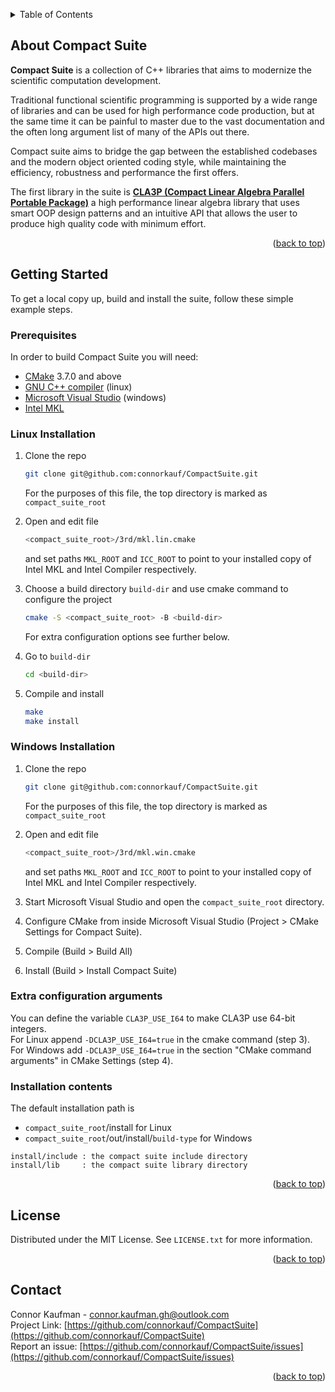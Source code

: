 <a name="readme-top"></a>




<details>
  <summary>Table of Contents</summary>
  <ol>
    <li>
      <a href="#about-compact-suite">About Compact Suite</a>
    </li>
    <li>
      <a href="#getting-started">Getting Started</a>
      <ul>
        <li><a href="#prerequisites">Prerequisites</a></li>
        <li><a href="#linux-installation">Linux installation</a></li>
        <li><a href="#windows-installation">Windows installation</a></li>
        <li><a href="#extra-configuration-arguments">Extra configuration arguments</a></li>
        <li><a href="#installation-contents">Installation contents</a></li>
      </ul>
    </li>
    <li><a href="#license">License</a></li>
    <li><a href="#contact">Contact</a></li>
  </ol>
</details>




## About Compact Suite

**Compact Suite** is a collection of C++ libraries that aims to modernize the scientific computation development.

Traditional functional scientific programming is supported by a wide range of libraries and can be used for high performance code production, but at the same time it can be painful to master due to the vast documentation and the often long argument list of many of the APIs out there.

Compact suite aims to bridge the gap between the established codebases and the modern object oriented coding style, while maintaining the efficiency, robustness and performance the first offers. 

The first library in the suite is [**CLA3P (Compact Linear Algebra Parallel Portable Package)**](cla3p.mod/README.md) a high performance linear algebra library that uses smart OOP design patterns and an intuitive API that allows the user to produce high quality code with minimum effort.

<p align="right">(<a href="#readme-top">back to top</a>)</p>




## Getting Started

To get a local copy up, build and install the suite, follow these simple example steps.

### Prerequisites

In order to build Compact Suite you will need:
* [CMake](https://cmake.org/download) 3.7.0 and above
* [GNU C++ compiler](https://gcc.gnu.org) (linux)
* [Microsoft Visual Studio](https://visualstudio.microsoft.com) (windows)
* [Intel MKL](https://www.intel.com/content/www/us/en/developer/tools/oneapi/onemkl-download.html)

### Linux Installation

1. Clone the repo
   ```sh
   git clone git@github.com:connorkauf/CompactSuite.git
   ```
   For the purposes of this file, the top directory is marked as `compact_suite_root`

2. Open and edit file
   ```sh
   <compact_suite_root>/3rd/mkl.lin.cmake
   ```
   and set paths `MKL_ROOT` and `ICC_ROOT` to point to your installed copy of Intel MKL and Intel Compiler respectively.

3. Choose a build directory `build-dir` and use cmake command to configure the project
   ```sh
   cmake -S <compact_suite_root> -B <build-dir>
   ```
   For extra configuration options see further below.

4. Go to `build-dir`
   ```sh
   cd <build-dir>
   ```
5. Compile and install 
   ```sh
   make
   make install
   ```

### Windows Installation

1. Clone the repo
   ```sh
   git clone git@github.com:connorkauf/CompactSuite.git
   ```
   For the purposes of this file, the top directory is marked as `compact_suite_root`

2. Open and edit file
   ```sh
   <compact_suite_root>/3rd/mkl.win.cmake
   ```
   and set paths `MKL_ROOT` and `ICC_ROOT` to point to your installed copy of Intel MKL and Intel Compiler respectively.

3. Start Microsoft Visual Studio and open the `compact_suite_root` directory.

4. Configure CMake from inside Microsoft Visual Studio (Project > CMake Settings for Compact Suite).

5. Compile (Build > Build All)

6. Install (Build > Install Compact Suite)

### Extra configuration arguments

You can define the variable `CLA3P_USE_I64` to make CLA3P use 64-bit integers.  
For Linux append `-DCLA3P_USE_I64=true` in the cmake command (step 3).  
For Windows add `-DCLA3P_USE_I64=true` in the section "CMake command arguments" in CMake Settings (step 4).

### Installation contents

The default installation path is 
* `compact_suite_root`/install for Linux
* `compact_suite_root`/out/install/`build-type` for Windows
```
install/include : the compact suite include directory
install/lib     : the compact suite library directory
```

<p align="right">(<a href="#readme-top">back to top</a>)</p>




## License

Distributed under the MIT License. See `LICENSE.txt` for more information.

<p align="right">(<a href="#readme-top">back to top</a>)</p>




## Contact

Connor Kaufman - connor.kaufman.gh@outlook.com  
Project Link: [https://github.com/connorkauf/CompactSuite](https://github.com/connorkauf/CompactSuite)  
Report an issue: [https://github.com/connorkauf/CompactSuite/issues](https://github.com/connorkauf/CompactSuite/issues) 

<p align="right">(<a href="#readme-top">back to top</a>)</p>



